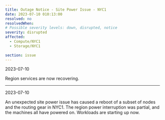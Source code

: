 ```yaml
---
title: Outage Notice - Site Power Issue - NYC1
date: 2023-07-10 010:13:00
resolved: no
resolvedWhen:
# Possible severity levels: down, disrupted, notice
severity: disrupted
affected:
  - Compute/NYC1
  - Storage/NYC1
    
section: issue
---
```

2023-07-10

Region services are now recovering.

---
2023-07-10

An unexpected site power issue has caused a reboot of a subset of nodes and the routing gear in NYC1.
The region power interruption was partial, and the machines all have powered on. Workloads are starting up now. 
